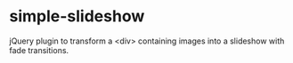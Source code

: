 simple-slideshow
================

jQuery plugin to transform a &lt;div> containing images into a slideshow with fade transitions.